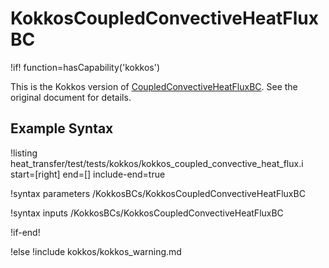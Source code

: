 # KokkosCoupledConvectiveHeatFluxBC

!if! function=hasCapability('kokkos')

This is the Kokkos version of [CoupledConvectiveHeatFluxBC](CoupledConvectiveHeatFluxBC.md). See the original document for details.

## Example Syntax

!listing heat_transfer/test/tests/kokkos/kokkos_coupled_convective_heat_flux.i start=[right] end=[] include-end=true

!syntax parameters /KokkosBCs/KokkosCoupledConvectiveHeatFluxBC

!syntax inputs /KokkosBCs/KokkosCoupledConvectiveHeatFluxBC

!if-end!

!else
!include kokkos/kokkos_warning.md
